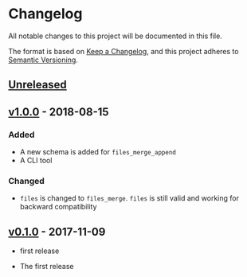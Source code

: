 # Changelog
All notable changes to this project will be documented in this file.

The format is based on [Keep a Changelog](https://keepachangelog.com/en/1.0.0/),
and this project adheres to [Semantic Versioning](https://semver.org/spec/v2.0.0.html).

## [Unreleased]
[Unreleased]: https://github.com/developmentseed/scoreboard/compare/v0.2.0...HEAD

## [v1.0.0] - 2018-08-15

### Added
- A new schema is added for `files_merge_append`
- A CLI tool

### Changed
- `files` is changed to `files_merge`. `files` is still valid and working for backward compatibility

## [v0.1.0] - 2017-11-09
- first release

- The first release

[Unreleased]: https://github.com/developmentseed/scoreboard/compare/v1.0.0...HEAD
[v1.0.0]: https://github.com/developmentseed/scoreboard/compare/v0.1.0...v1.0.0
[v0.1.0]: https://github.com/developmentseed/scoreboard/compare/9b05d0...v0.1.0
